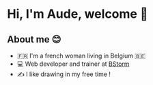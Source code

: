 # Hi, I'm Aude, welcome 🦊

## About me 😊
 - 🇫🇷 I'm a french woman living in Belgium 🇧🇪
 - 💻 Web developer and trainer at [BStorm](https://www.bstorm.be/)
 - ✍ I like drawing in my free time !

<!--
**AudeBstorm/AudeBStorm** is a ✨ _special_ ✨ repository because its `README.md` (this file) appears on your GitHub profile.

Here are some ideas to get you started:

- 🔭 I’m currently working on ...
- 🌱 I’m currently learning ...
- 👯 I’m looking to collaborate on ...
- 🤔 I’m looking for help with ...
- 💬 Ask me about ...
- 📫 How to reach me: ...
- 😄 Pronouns: ...
- ⚡ Fun fact: ...
-->
